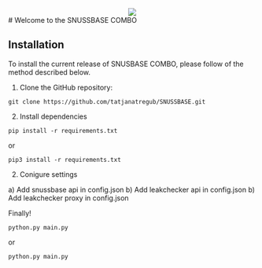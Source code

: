 <div align="center">
  <img src="https://www.thestoryoftexas.com/upload/images/events/movies/venomwisp-banner.png">
</div>
# Welcome to the SNUSSBASE COMBO

## Installation

To install the current release of SNUSBASE COMBO, please follow of the method described below.


1. Clone the GitHub repository:

```shell
git clone https://github.com/tatjanatregub/SNUSSBASE.git
```

2. Install dependencies

```shell
pip install -r requirements.txt
```
or
```shell
pip3 install -r requirements.txt
```

2. Conigure settings

  a) Add snussbase api in config.json
  b) Add leakchecker api in config.json
  b) Add leakchecker proxy in config.json


Finally!

```shell
python.py main.py
```
or
```shell
python.py main.py
```




